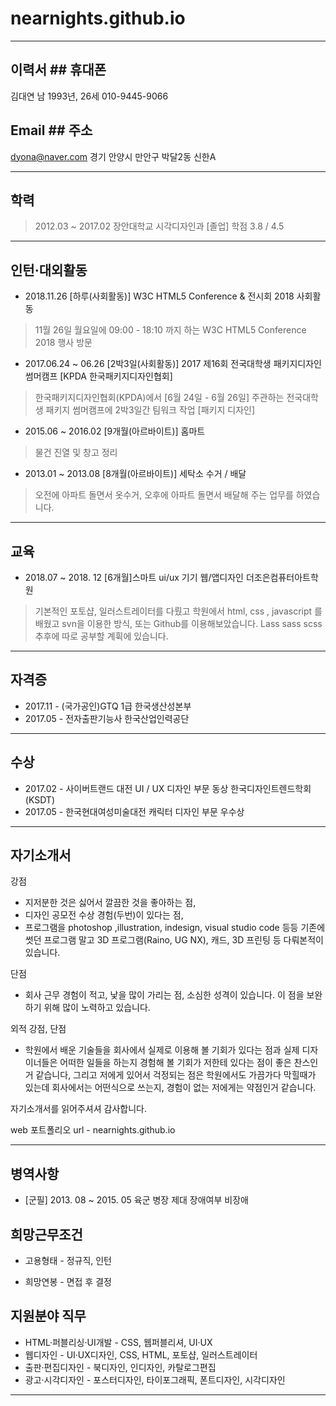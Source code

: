 # nearnights.github.io









-------------------------------------------------------------------------------------------------------------------------------

## 이력서                                       ## 휴대폰
김대연 남 1993년, 26세                           010-9445-9066

## Email                                        ## 주소
dyona@naver.com                                 경기 안양시 만안구 박달2동 신한A

-------------------------------------------------------------------------------------------------------------------------------

## 학력
> 2012.03 ~ 2017.02 
장안대학교 시각디자인과 [졸업] 
학점 3.8 / 4.5

-------------------------------------------------------------------------------------------------------------------------------


## 인턴·대외활동
* 2018.11.26 [하루(사회활동)] W3C HTML5 Conference & 전시회 2018 사회활동
> 11월 26일 월요일에 09:00 - 18:10 까지 하는 W3C HTML5 Conference 2018 행사 방문

* 2017.06.24 ~ 06.26 [2박3일(사회활동)] 2017 제16회 전국대학생 패키지디자인 썸머캠프 [KPDA 한국패키지디자인협회] 
> 한국패키지디자인협회(KPDA)에서 [6월 24일 - 6월 26일] 주관하는 전국대학생 패키지 썸머캠프에 2박3일간 팀워크 작업 [패키지 디자인]

* 2015.06 ~ 2016.02 [9개월(아르바이트)] 홈마트
> 물건 진열 및 창고 정리

* 2013.01 ~ 2013.08 [8개월(아르바이트)] 세탁소 수거 / 배달 
> 오전에 아파트 돌면서 옷수거, 오후에 아파트 돌면서 배달해 주는 업무를 하였습니다.


-------------------------------------------------------------------------------------------------------------------------------

## 교육
* 2018.07 ~ 2018. 12 [6개월]스마트 ui/ux 기기 웹/앱디자인 더조은컴퓨터아트학원
> 기본적인 포토샵, 일러스트레이터를 다뤘고 학원에서 html, css , javascript 를 배웠고 svn을 이용한 방식, 또는 Github를 이용해보았습니다.
Lass sass scss 추후에 따로 공부할 계휙에 있습니다.

-------------------------------------------------------------------------------------------------------------------------------

## 자격증
* 2017.11 - (국가공인)GTQ 1급 한국생산성본부
* 2017.05 - 전자출판기능사 한국산업인력공단

-------------------------------------------------------------------------------------------------------------------------------

## 수상
* 2017.02 - 사이버트랜드 대전 UI / UX 디자인 부문 동상 한국디자인트렌드학회(KSDT)
* 2017.05 - 한국현대여성미술대전 캐릭터 디자인 부문 우수상

-------------------------------------------------------------------------------------------------------------------------------

## 자기소개서

강점
* 지저분한 것은 싫어서 깔끔한 것을 좋아하는 점, 
* 디자인 공모전 수상 경험(두번)이 있다는 점, 
* 프로그램을 photoshop ,illustration, indesign, visual studio code 등등 기존에 썻던 프로그램 말고 3D 프로그램(Raino, UG NX), 캐드,
3D 프린팅 등 다뤄본적이 있습니다.

단점
* 회사 근무 경험이 적고, 낯을 많이 가리는 점, 소심한 성격이 있습니다. 이 점을 보완하기 위해 많이 노력하고 있습니다.

외적 강점, 단점
* 학원에서 배운 기술들을 회사에서 실제로 이용해 볼 기회가 있다는 점과 실제 디자이너들은 어떠한 일들을 하는지 경험해 볼 기회가 저한테 있다는 
점이 좋은 찬스인거 같습니다, 그리고 저에게 있어서 걱정되는 점은 학원에서도 가끔가다 막힐때가 있는데 회사에서는 어떤식으로 쓰는지, 경험이 
없는 저에게는 약점인거 같습니다.

자기소개서를 읽어주셔셔 감사합니다.

web 포트폴리오 url - nearnights.github.io

-------------------------------------------------------------------------------------------------------------------------------

## 병역사항	
* [군필] 2013. 08 ~ 2015. 05 육군 병장 제대	장애여부	비장애

## 희망근무조건
* 고용형태 - 정규직, 인턴

* 희망연봉 - 면접 후 결정

## 지원분야 직무
* HTML·퍼블리싱·UI개발 - CSS, 웹퍼블리셔, UI·UX
* 웹디자인 - UI·UX디자인, CSS, HTML, 포토샵, 일러스트레이터
* 출판·편집디자인 - 북디자인, 인디자인, 카탈로그편집
* 광고·시각디자인 - 포스터디자인, 타이포그래픽, 폰트디자인, 시각디자인

-------------------------------------------------------------------------------------------------------------------------------
